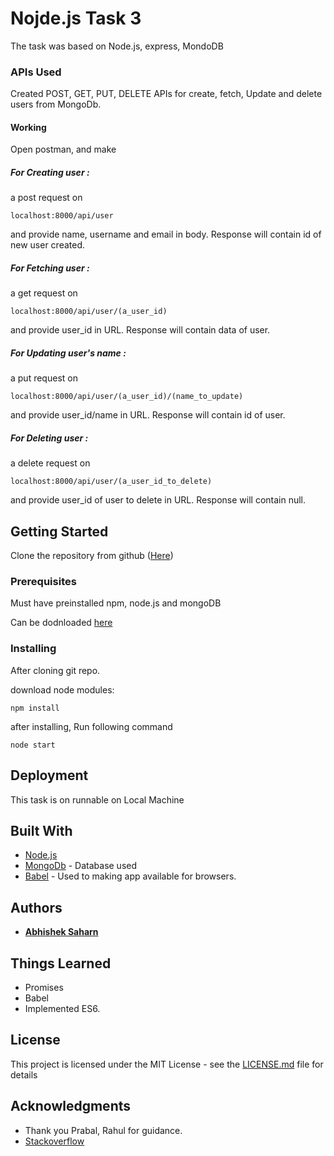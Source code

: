 # Nojde.js Task 3

The task was based on Node.js, express, MondoDB

### APIs Used

Created POST, GET, PUT, DELETE APIs for create, fetch, Update and delete users from MongoDb.   

#### Working 

Open postman, and make 


##### For Creating user :
a post request on
    
    localhost:8000/api/user

and provide name, username and email in body. Response will contain id of new user created.
    

##### For Fetching user :
a get request on

    localhost:8000/api/user/(a_user_id)

and provide user_id in URL. Response will contain data of user.
##### For Updating user's name :
a put request on

    localhost:8000/api/user/(a_user_id)/(name_to_update)

and provide user_id/name in URL. Response will contain id of user.

##### For Deleting user :
a delete request on

    localhost:8000/api/user/(a_user_id_to_delete)

and provide user_id of user to delete in URL. Response will contain null.


## Getting Started

Clone the repository from github ([Here](https://github.com/Abhishek-saharn/Training/tree/node.js3/node.js3))

### Prerequisites

Must have preinstalled npm, node.js and mongoDB

Can be dodnloaded [here](https://nodejs.org/en/download/) 


### Installing

After cloning git repo. 

download node modules:

```
npm install
```

after installing, Run following command

```
node start
```



## Deployment

This task is on runnable on Local Machine

## Built With

* [Node.js](https://nodejs.org) 
* [MongoDb](https://www.mongodb.com/) - Database used
* [Babel](https://babeljs.io/) - Used to making app available for browsers.

## Authors

* [**Abhishek Saharn**](https://github.com/Abhishek-saharn)

## Things Learned

* Promises
* Babel
* Implemented ES6.

## License

This project is licensed under the MIT License - see the [LICENSE.md](LICENSE.md) file for details

## Acknowledgments

* Thank you Prabal, Rahul for guidance.
* [Stackoverflow](https://www.stackoverflow.com)
